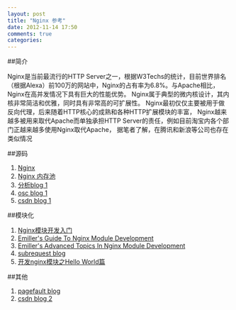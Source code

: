 ```yaml
---
layout: post
title: "Nginx 参考"
date: 2012-11-14 17:50
comments: true
categories: 
---
```


##简介

Nginx是当前最流行的HTTP Server之一，根据W3Techs的统计，目前世界排名
（根据Alexa）前100万的网站中，Nginx的占有率为6.8%。与Apache相比，
Nginx在高并发情况下具有巨大的性能优势。
Nginx属于典型的微内核设计，其内核非常简洁和优雅，同时具有非常高的可扩展性。
Nginx最初仅仅主要被用于做反向代理，后来随着HTTP核心的成熟和各种HTTP扩展模块的丰富，
Nginx越来越多被用来取代Apache而单独承担HTTP Server的责任，例如目前淘宝内各个部门正越来越多使用Nginx取代Apache，
据笔者了解，在腾讯和新浪等公司也存在类似情况

##源码

1. [Nginx](www.nginx.org)
2. [Nginx 内存池](http://www.alidata.org/archives/1390)
3. [分析blog 1](http://blog.csdn.net/kenbinzhang/article/category/603177)
4. [osc blog 1](http://my.oschina.net/fqing/blog?catalog=232290)
5. [csdn blog 1](http://blog.csdn.net/dingyujie)

##模块化

1. [Nginx模块开发入门](http://www.codinglabs.org/html/intro-of-nginx-module-development.html)
2. [Emiller's Guide To Nginx Module Development](http://www.evanmiller.org/nginx-modules-guide.html)
3. [Emiller's Advanced Topics In Nginx Module Development](http://www.evanmiller.org/nginx-modules-guide-advanced.html)
4. [subrequest blog ](http://blog.chinaunix.net/uid-17271162-id-3061033.html)
5. [开发nginx模块之Hello World篇](http://www.162cm.com/p/ngx_ext.html)

##其他

1. [pagefault blog](http://www.pagefault.info)
2. [csdn blog 2](http://simohayha.iteye.com/)

